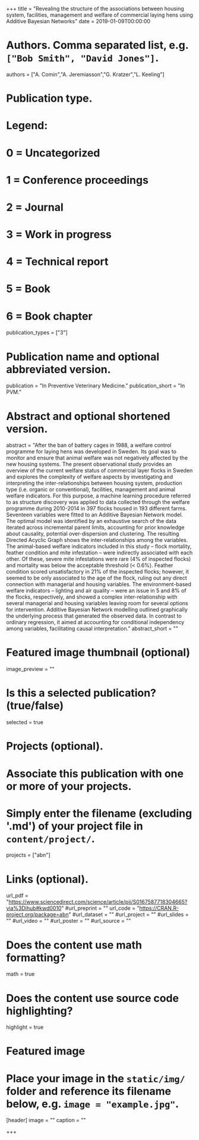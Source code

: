 +++
title = "Revealing the structure of the associations between housing system, facilities, management and welfare of commercial laying hens using Additive Bayesian Networks"
date = 2019-01-09T00:00:00

# Authors. Comma separated list, e.g. `["Bob Smith", "David Jones"]`.
authors = ["A. Comin","A. Jeremiasson","G. Kratzer","L. Keeling"]
# Publication type.
# Legend:
# 0 = Uncategorized
# 1 = Conference proceedings
# 2 = Journal
# 3 = Work in progress
# 4 = Technical report
# 5 = Book
# 6 = Book chapter
publication_types = ["3"]

# Publication name and optional abbreviated version.
publication = "In Preventive Veterinary Medicine."
publication_short = "In PVM."

# Abstract and optional shortened version.
abstract = "After the ban of battery cages in 1988, a welfare control programme for laying hens was developed in Sweden. Its goal was to monitor and ensure that animal welfare was not negatively affected by the new housing systems. The present observational study provides an overview of the current welfare status of commercial layer flocks in Sweden and explores the complexity of welfare aspects by investigating and interpreting the inter-relationships between housing system, production type (i.e. organic or conventional), facilities, management and animal welfare indicators. For this purpose, a machine learning procedure referred to as structure discovery was applied to data collected through the welfare programme during 2010-2014 in 397 flocks housed in 193 different farms. Seventeen variables were fitted to an Additive Bayesian Network model. The optimal model was identified by an exhaustive search of the data iterated across incremental parent limits, accounting for prior knowledge about causality, potential over-dispersion and clustering. The resulting Directed Acyclic Graph shows the inter-relationships among the variables. The animal-based welfare indicators included in this study – flock mortality, feather condition and mite infestation – were indirectly associated with each other. Of these, severe mite infestations were rare (4% of inspected flocks) and mortality was below the acceptable threshold (< 0.6%). Feather condition scored unsatisfactory in 21% of the inspected flocks; however, it seemed to be only associated to the age of the flock, ruling out any direct connection with managerial and housing variables. The environment-based welfare indicators – lighting and air quality – were an issue in 5 and 8% of the flocks, respectively, and showed a complex inter-relationship with several managerial and housing variables leaving room for several options for intervention. Additive Bayesian Network modelling outlined graphically the underlying process that generated the observed data. In contrast to ordinary regression, it aimed at accounting for conditional independency among variables, facilitating causal interpretation."
abstract_short = ""

# Featured image thumbnail (optional)
image_preview = ""

# Is this a selected publication? (true/false)
selected = true

# Projects (optional).
#   Associate this publication with one or more of your projects.
#   Simply enter the filename (excluding '.md') of your project file in `content/project/`.
projects = ["abn"]

# Links (optional).
url_pdf = "https://www.sciencedirect.com/science/article/pii/S0167587718304665?via%3Dihub#kwd0010"
#url_preprint = ""
url_code = "https://CRAN.R-project.org/package=abn"
#url_dataset = ""
#url_project = ""
#url_slides = ""
#url_video = ""
#url_poster = ""
#url_source = ""

# Does the content use math formatting?
math = true

# Does the content use source code highlighting?
highlight = true

# Featured image
# Place your image in the `static/img/` folder and reference its filename below, e.g. `image = "example.jpg"`.
[header]
image = ""
caption = ""

+++
